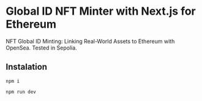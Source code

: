 # Global ID NFT Minter with Next.js for Ethereum

NFT Global ID Minting: Linking Real-World Assets to Ethereum with OpenSea. Tested in Sepolia.

## Instalation

`npm i`

`npm run dev`


